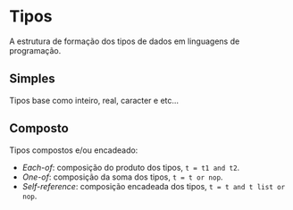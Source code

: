 # Tipos

A estrutura de formação dos tipos de dados em linguagens de programação.

## Simples

Tipos base como inteiro, real, caracter e etc...

## Composto

Tipos compostos e\/ou encadeado:
* _Each-of_: composição do produto dos tipos, `t = t1 and t2`.
* _One-of_: composição da soma dos tipos, `t = t or nop`.
* _Self-reference_: composição encadeada dos tipos, `t = t and t list or nop`.

